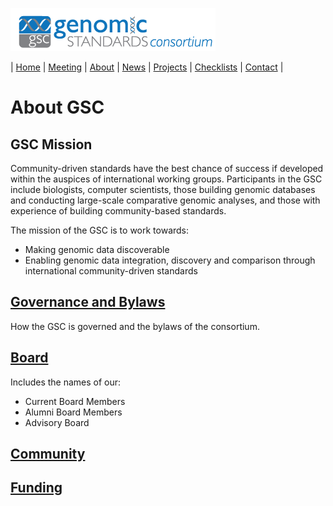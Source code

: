 [![Genomic Standards Consortium](/images/cropped-full_gsc_logo_sml.png)](https://gensc.org/)

| [Home](http://gensc.org) | [Meeting](/gensc.github.io/pages/meetings.md) | [About](/pages/about.md) | [News](/pages/new/news.md) | [Projects](/pages/projects.md) | [Checklists](/pages/checklists.md) | [Contact](/pages/contact.md) | 

# About GSC

## GSC Mission

Community-driven standards have the best chance of success if developed within the auspices of international working groups. Participants in the GSC include biologists, computer scientists, those building genomic databases and conducting large-scale comparative genomic analyses, and those with experience of building community-based standards.

The mission of the GSC is to work towards:

*   Making genomic data discoverable
*   Enabling genomic data integration, discovery and comparison through international community-driven standards

## [Governance and Bylaws](./about/governance.md)

How the GSC is governed and the bylaws of the consortium.

## [Board](./about/board-members.md)
Includes the names of our:
* Current Board Members 
* Alumni Board Members
* Advisory Board

## [Community](./about/community.md)

## [Funding](./about/funding.md)

